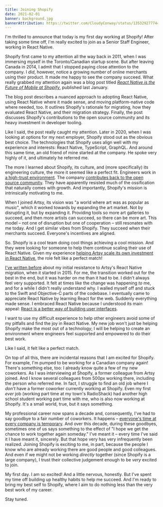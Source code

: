 ```yaml
---
title: Joining Shopify
date: 2021-02-01
banner: background.jpg
bannerAttribution: https://twitter.com/CloudyConway/status/1353292777447186432
---
```


I'm thrilled to announce that today is my first day working at Shopify! After taking some time off, I'm really excited to join as a Senior Staff Engineer, working in React Native.

Shopify first came to my attention all the way back in 2011, when I was immersing myself in the Toronto/Canadian startup scene. But after leaving Canada in 2014, I admit that I stopped paying close attention to the company. I _did_, however, notice a growing number of online merchants using their product. It made me happy to see the company succeed. What really grabbed my attention again was a blog post titled [_React Native is the Future of Mobile at Shopify_](https://shopify.engineering/react-native-future-mobile-shopify), published last January.

The blog post describes a nuanced approach to adopting React Native, using React Native where it made sense, and moving platform-native code where needed, too. It outlines Shopify's rationale for migrating, how they evaluated React Native, and their migration strategy. Finally, the post discusses Shopify's contributions to the open source community and its heavy investment in developer tooling.

Like I said, the post really caught my attention. Later in 2020, when I was looking at options for my next employer, Shopify stood out as the obvious best choice. The technologies that Shopify uses align well with my experience and interests: React Native, TypeScript, GraphQL. And around this same time, an old friend of mine started at the company. He spoke very highly of it, and ultimately he referred me.

The more I learned about Shopify, its culture, and (more specifically) its engineering culture, the more it seemed like a perfect fit. Engineers work in [a high-trust environment](https://ppinera.es/2021/01/18/what-i-have-learned-at-shopify/). The company [contributes back to the open source community](https://github.com/shopify). They have apparently resisted much of the ossification that naturally comes with growth. And importantly, Shopify's mission is intrinsically motivating to me.

When I joined Artsy, its vision was "a world where art was as popular as music", which it worked towards by expanding the art market. Not by disrupting it, but by expanding it. Providing tools so more art galleries to succeed, and then more artists can succeed, so there can be more art. This model – not one of disruption but one of cooperation – still resonates with me today. And I get similar vibes from Shopify. They succeed when their merchants succeed. Everyone's incentives are aligned.

So. Shopify is a cool team doing cool things achieving a cool mission. And they were looking for someone to help them continue scaling their use of React Native. Given my experience [helping Artsy scale its own investment in React Native](https://artsy.github.io/blog/2020/09/29/becoming-mobile-first-at-artsy/), the role felt like a perfect match!

[I've written before](https://ashfurrow.com/blog/swift-vs-react-native-feels/) about my initial resistance to Artsy's React Native migration, when it started in 2015. For me, the transition worked out for the best in the end, but it was harder on me than it had to be. I didn't always feel very supported. It felt at times like the change was happening _to_ me, and for a while I didn't really understand why. I walled myself off and stuck to the Swift and Objective-C parts of the codebase. I eventually came to appreciate React Native by learning React for the web. Suddenly everything made sense. I embraced React Native because I understood its main appeal: [React is a better way of building user interfaces](https://ashfurrow.com/blog/the-case-for-react-native/).

I want to use my difficult experience to help other engineers avoid some of my pitfalls and find the joy in React Native. My new job won't just be helping Shopify make the most out of a technology; I will be helping to create an environment where engineers feel supported and empowered to do their best work.

Like I said, it felt like a perfect match.

On top of all this, there are incidental reasons that I am excited for Shopify. For example, I'm pumped to be working for a Canadian company again! There's something else, too: I already know quite a few of my new coworkers. As I was interviewing at Shopify, a former colleague from Artsy joined. And I know several colleagues from 500px working there, including the person who referred me. In fact, I struggle to find an old job where I _don't_ have a former coworker currently working at Shopify. Even my first _ever_ job (working part time at my town's RadioShack) had another high school student working part time with me, who is also now working at Shopify. It's a small world, true, but it says something.

My professional career now spans a decade and, consequently, I've had to say goodbye to a fair number of coworkers. It happens – [everyone's time at every company is temporary](https://ashfurrow.com/blog/now-and-forever/). And over this decade, during these goodbyes, sometimes one of us says something to the effect of "I hope we get the chance to work together again someday." I've meant it – every time I've said it I have meant it, sincerely. But that hope very has very infrequently been realized. Joining Shopify is exciting to me, in part, because the people I know who are already working there are good people and good colleagues. And even if we might not be working _directly_ together (since Shopify is a large company), I trust their collective judgement enough to be _very_ excited to join.

My first day. I am so excited! And a little nervous, honestly. But I've spent my time off building up healthy habits to help me succeed. And I'm ready to bring my best self to Shopify, where I aim to do nothing less than the very best work of my career.

Stay tuned.
